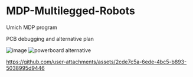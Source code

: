 # MDP-Multilegged-Robots
Umich MDP program

PCB debugging and alternative plan

![image](https://github.com/user-attachments/assets/f0e361e7-0d5e-4fdb-8674-45427626b6a2)
![powerboard alternative](https://github.com/user-attachments/assets/51321def-6c27-4f99-aaf5-d07a998afcba)

https://github.com/user-attachments/assets/2cde7c5a-6ede-4bc5-b893-5038995d9446

